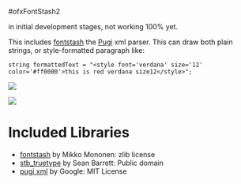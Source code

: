 #ofxFontStash2

in initial development stages, not working 100% yet.

This includes [fontstash](https://github.com/memononen/fontstash) the [Pugi](https://github.com/zeux/pugixml) xml parser. This can draw both plain strings, or style-formatted paragraph like:

```
string formattedText = "<style font='verdana' size='12' color='#ff0000'>this is red verdana size12</style>";

```
![](https://farm1.staticflickr.com/493/19806237826_788c341f9c_z_d.jpg)

![](https://c2.staticflickr.com/2/1575/26432242845_6f6c18686f.jpg)

# Included Libraries

- [fontstash](https://github.com/memononen/fontstash) by Mikko Mononen: zlib license
- [stb_truetype](https://github.com/nothings/stb) by Sean Barrett: Public domain
- [pugi xml](https://github.com/zeux/pugixml) by Google: MIT License
